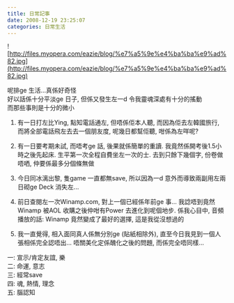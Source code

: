 ```yaml
---
title: 日常記事
date: 2008-12-19 23:25:07
categories: 日常生活
---
```


  
   
  
![http://files.myopera.com/eazie/blog/%e7%a5%9e%e4%ba%ba%e9%ad%82.jpg](http://files.myopera.com/eazie/blog/%e7%a5%9e%e4%ba%ba%e9%ad%82.jpg)  
  
呢排ge 生活...真係好奇怪  
好以話係十分平淡ge 日子, 但係又發生左一d 令我靈魂深處有十分的搖動  
而那些事則是十分的微小  
  
1. 有一日打左比Ying, 點知電話通左, 但唔係佢本人聽, 而因為佢去左韓國旅行, 而將全部電話飛左去去一個朋友度, 呢幾日都幫佢聽, 咁係為左咩呢?  
  
2. 有一日要考期未試, 而唔考ge 話, 後果就係簡單的重讀. 我竟然係開考後1.5小時之後先起床. 生平第一次全程自費坐左一次的士. 去到只餘下幾個字, 份卷做唔哂, 仲要係最多分個條無做  
  
3. 今日同冰漓出黎, 隻game 一直都無save, 所以因為一d 意外而導致兩副用左兩日砌ge Deck 消失左...  
  
4. 前日查閱左一次Winamp.com, 對上一個已經係年前ge 事... 我諗唔到竟然Winamp 被AOL 收購之後仲咁有Power 去進化到呢個地步. 係我心目中, 音頻播放的話: Winamp 竟然變成了最好的選擇, 這是我從沒想過的  
  
5. 我一直覺得, 相入面同真人係無分別ge (貼紙相除外), 直至今日我見到一個人張相係完全認唔出... 唔關美化定係醜化之後的問題, 而係完全唔同樣...  
  
一: 宣示/肯定友誼, 樂  
二: 命運, 意志  
三: 經常save  
四: 魂, 熱情, 理念  
五: 腦認知  
